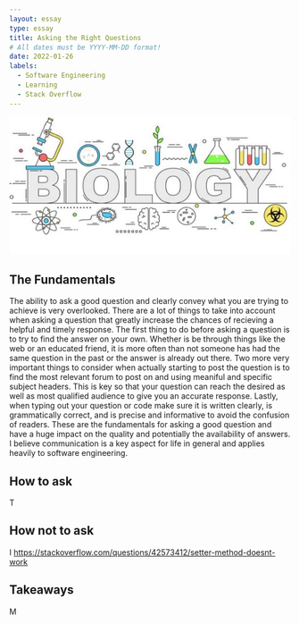 ```yaml
---
layout: essay
type: essay
title: Asking the Right Questions
# All dates must be YYYY-MM-DD format!
date: 2022-01-26
labels:
  - Software Engineering
  - Learning
  - Stack Overflow
---
```


<img class="ui medium left floated image" src="../images/bio.jpg">

## The Fundamentals

The ability to ask a good question and clearly convey what you are trying to achieve is very overlooked. There are a lot of things to take into account when asking a question that greatly increase the chances of recieving a helpful and timely response. The first thing to do before asking a question is to try to find the answer on your own. Whether is be through things like the web or an educated friend, it is more often than not someone has had the same question in the past or the answer is already out there. Two more very important things to consider when actually starting to post the question is to find the most relevant forum to post on and using meaniful and specific subject headers. This is key so that your question can reach the desired as well as most qualified audience to give you an accurate response. Lastly, when typing out your question or code make sure it is written clearly, is grammatically correct, and is precise and informative to avoid the confusion of readers. These are the fundamentals for asking a good question and have a huge impact on the quality and potentially the availability of answers. I believe communication is a key aspect for life in general and applies heavily to software engineering.

## How to ask

T

## How not to ask

I
https://stackoverflow.com/questions/42573412/setter-method-doesnt-work

## Takeaways

M
